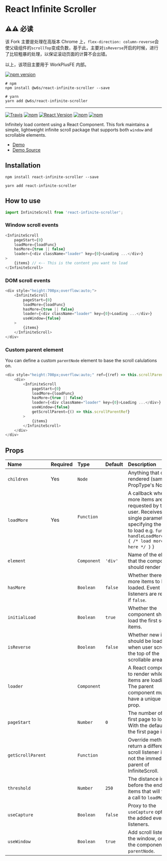 React Infinite Scroller
=======================

## ⚠️⚠️ 必读 

该 Fork 主要是处理在高版本 Chrome 上，`flex-direction: column-reverse`会使父级组件的`scrollTop`变成负数，基于此，主要对`isReverse`开启的时候，进行了比较粗暴的处理，以保证滚动页面的计算不会出错。

以上，该项目主要用于 WorkPlusFE 内部。

[![npm version](https://badge.fury.io/js/@w6s%2Freact-infinite-scroller.svg)](https://badge.fury.io/js/@w6s%2Freact-infinite-scroller)


```
# npm
npm install @w6s/react-infinite-scroller --save

# yarn
yarn add @w6s/react-infinite-scroller
```

<hr/>


[![Travis](https://img.shields.io/travis/danbovey/react-infinite-scroller.svg?style=flat-square)](https://travis-ci.org/CassetteRocks/react-infinite-scroller)
[![npm](https://img.shields.io/npm/dt/react-infinite-scroller.svg?style=flat-square)](https://www.npmjs.com/package/react-infinite-scroller)
[![React Version](https://img.shields.io/badge/React-%5E0.14.9%20%7C%7C%20%5E15.3.0%20%7C%7C%20%5E16.0.0-blue.svg?style=flat-square)](https://www.npmjs.com/package/react)
[![npm](https://img.shields.io/npm/v/react-infinite-scroller.svg?style=flat-square)](https://www.npmjs.com/package/react-infinite-scroller)
[![npm](https://img.shields.io/npm/l/react-infinite-scroller.svg?style=flat-square)](https://github.com/danbovey/react-infinite-scroller/blob/master/LICENSE)

Infinitely load content using a React Component. This fork maintains a simple, lightweight infinite scroll package that supports both `window` and scrollable elements.

- [Demo](https://danbovey.uk/react-infinite-scroller/demo/)
- [Demo Source](https://github.com/danbovey/react-infinite-scroller/blob/master/docs/src/index.js)

## Installation

```
npm install react-infinite-scroller --save
```
```
yarn add react-infinite-scroller
```

## How to use

```js
import InfiniteScroll from 'react-infinite-scroller';
```

### Window scroll events

```js
<InfiniteScroll
    pageStart={0}
    loadMore={loadFunc}
    hasMore={true || false}
    loader={<div className="loader" key={0}>Loading ...</div>}
>
    {items} // <-- This is the content you want to load
</InfiniteScroll>
```

### DOM scroll events

```js
<div style="height:700px;overflow:auto;">
    <InfiniteScroll
        pageStart={0}
        loadMore={loadFunc}
        hasMore={true || false}
        loader={<div className="loader" key={0}>Loading ...</div>}
        useWindow={false}
    >
        {items}
    </InfiniteScroll>
</div>
```

### Custom parent element

You can define a custom `parentNode` element to base the scroll calulations on.

```js
<div style="height:700px;overflow:auto;" ref={(ref) => this.scrollParentRef = ref}>
    <div>
        <InfiniteScroll
            pageStart={0}
            loadMore={loadFunc}
            hasMore={true || false}
            loader={<div className="loader" key={0}>Loading ...</div>}
            useWindow={false}
            getScrollParent={() => this.scrollParentRef}
        >
            {items}
        </InfiniteScroll>
    </div>
</div>
```

## Props

| Name              | Required | Type         | Default   | Description                                                                                                                                                                         |
| :---------------- | :------- | :----------- | :-------- | :---------------------------------------------------------------------------------------------------------------------------------------------------------------------------------- |
| `children`        | Yes      | `Node`   |           | Anything that can be rendered (same as PropType's Node) |
| `loadMore`        | Yes      | `Function`   |           | A callback when more items are requested by the user. Receives a single parameter specifying the page to load e.g. `function handleLoadMore(page) { /* load more items here */ }` } |
| `element`         |          | `Component`  | `'div'`   | Name of the element that the component should render as.                                                                                                                            |
| `hasMore`         |          | `Boolean`    | `false`   | Whether there are more items to be loaded. Event listeners are removed if `false`.                                                                                                  |
| `initialLoad`     |          | `Boolean`    | `true`    | Whether the component should load the first set of items.                                                                                                                           |
| `isReverse`       |          | `Boolean`    | `false`   | Whether new items should be loaded when user scrolls to the top of the scrollable area.                                                                                             |
| `loader`          |          | `Component`  |           | A React component to render while more items are loading. The parent component must have a unique key prop.                                                                         |
| `pageStart`       |          | `Number`     | `0`       | The number of the first page to load, With the default of `0`, the first page is `1`.                                                                                               |
| `getScrollParent` |          | `Function`   |           | Override method to return a different scroll listener if it's not the immediate parent of InfiniteScroll.                                                                           |
| `threshold`       |          | `Number`     | `250`     | The distance in pixels before the end of the items that will trigger a call to `loadMore`.                                                                                          |
| `useCapture`      |          | `Boolean`    | `false`   | Proxy to the `useCapture` option of the added event listeners.                                                                                                                      |
| `useWindow`       |          | `Boolean`    | `true`    | Add scroll listeners to the window, or else, the component's `parentNode`.                                                                                                          |
